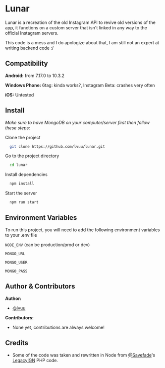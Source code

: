 
# Lunar

Lunar is a recreation of the old Instagram API to revive old versions of the app, it functions on a custom server that isn't linked in any way to the official Instagram servers.

This code is a mess and I do apologize about that, I am still not an expert at writing backend code :/

## Compatibility

**Android:** from 7.17.0 to 10.3.2

**Windows Phone:** 6tag: kinda works?, Instagram Beta: crashes very often

**iOS:** Untested
## Install

*Make sure to have MongoDB on your computer/server first then follow these steps:*

Clone the project

```bash
  git clone https://github.com/lvuu/lunar.git
```

Go to the project directory

```bash
  cd lunar
```

Install dependencies

```bash
  npm install
```

Start the server

```bash
  npm run start
```


## Environment Variables

To run this project, you will need to add the following environment variables to your .env file

`NODE_ENV` (can be production/prod or dev)

`MONGO_URL`

`MONGO_USER`

`MONGO_PASS`
## Author & Contributors

**Author:**

- [@lvuu](https://www.github.com/lvuu)

**Contributors:**

- None yet, contributions are always welcome!

## Credits

- Some of the code was taken and rewritten in Node from [@Savefade](https://www.github.com/Savefade)'s [LegacyIGN](https://github.com/Savefade/LegacyIGN) PHP code.
